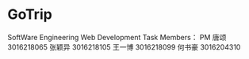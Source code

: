 # GoTrip
SoftWare Engineering Web Development Task
Members： PM 唐颂 3016218065
          张颖异 3016218105
          王一博 3016218099
          何书豪 3016204310
